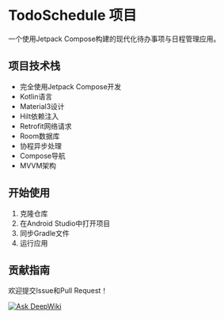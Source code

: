 # TodoSchedule 项目

一个使用Jetpack Compose构建的现代化待办事项与日程管理应用。

## 项目技术栈

- 完全使用Jetpack Compose开发
- Kotlin语言
- Material3设计
- Hilt依赖注入
- Retrofit网络请求
- Room数据库
- 协程异步处理
- Compose导航
- MVVM架构

## 开始使用

1. 克隆仓库
2. 在Android Studio中打开项目
3. 同步Gradle文件
4. 运行应用

## 贡献指南

欢迎提交Issue和Pull Request！

[![Ask DeepWiki](https://deepwiki.com/badge.svg)](https://deepwiki.com/xingmin1/TodoSchedule)
